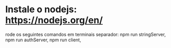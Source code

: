 # Instale o nodejs: https://nodejs.org/en/
rode os seguintes comandos em terminais separador:
npm run stringServer,
npm run authServer,
npm run client,
